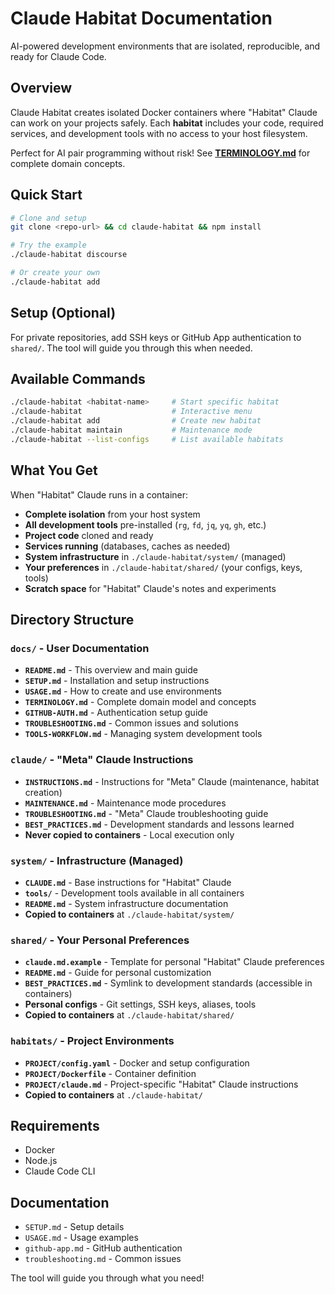 # Claude Habitat Documentation

AI-powered development environments that are isolated, reproducible, and ready for Claude Code.

## Overview

Claude Habitat creates isolated Docker containers where "Habitat" Claude can work on your projects safely. Each **habitat** includes your code, required services, and development tools with no access to your host filesystem.

Perfect for AI pair programming without risk! See **[TERMINOLOGY.md](TERMINOLOGY.md)** for complete domain concepts.

## Quick Start

```bash
# Clone and setup
git clone <repo-url> && cd claude-habitat && npm install

# Try the example  
./claude-habitat discourse

# Or create your own
./claude-habitat add
```

## Setup (Optional)

For private repositories, add SSH keys or GitHub App authentication to `shared/`. The tool will guide you through this when needed.

## Available Commands

```bash
./claude-habitat <habitat-name>     # Start specific habitat
./claude-habitat                    # Interactive menu
./claude-habitat add                # Create new habitat
./claude-habitat maintain           # Maintenance mode
./claude-habitat --list-configs     # List available habitats
```

## What You Get

When "Habitat" Claude runs in a container:
- **Complete isolation** from your host system
- **All development tools** pre-installed (`rg`, `fd`, `jq`, `yq`, `gh`, etc.)
- **Project code** cloned and ready
- **Services running** (databases, caches as needed)
- **System infrastructure** in `./claude-habitat/system/` (managed)
- **Your preferences** in `./claude-habitat/shared/` (your configs, keys, tools)
- **Scratch space** for "Habitat" Claude's notes and experiments

## Directory Structure

### `docs/` - User Documentation
- **`README.md`** - This overview and main guide
- **`SETUP.md`** - Installation and setup instructions
- **`USAGE.md`** - How to create and use environments
- **`TERMINOLOGY.md`** - Complete domain model and concepts
- **`GITHUB-AUTH.md`** - Authentication setup guide
- **`TROUBLESHOOTING.md`** - Common issues and solutions
- **`TOOLS-WORKFLOW.md`** - Managing system development tools

### `claude/` - "Meta" Claude Instructions
- **`INSTRUCTIONS.md`** - Instructions for "Meta" Claude (maintenance, habitat creation)
- **`MAINTENANCE.md`** - Maintenance mode procedures
- **`TROUBLESHOOTING.md`** - "Meta" Claude troubleshooting guide
- **`BEST_PRACTICES.md`** - Development standards and lessons learned
- **Never copied to containers** - Local execution only

### `system/` - Infrastructure (Managed)
- **`CLAUDE.md`** - Base instructions for "Habitat" Claude
- **`tools/`** - Development tools available in all containers
- **`README.md`** - System infrastructure documentation
- **Copied to containers** at `./claude-habitat/system/`

### `shared/` - Your Personal Preferences  
- **`claude.md.example`** - Template for personal "Habitat" Claude preferences
- **`README.md`** - Guide for personal customization
- **`BEST_PRACTICES.md`** - Symlink to development standards (accessible in containers)
- **Personal configs** - Git settings, SSH keys, aliases, tools
- **Copied to containers** at `./claude-habitat/shared/`

### `habitats/` - Project Environments
- **`PROJECT/config.yaml`** - Docker and setup configuration
- **`PROJECT/Dockerfile`** - Container definition
- **`PROJECT/claude.md`** - Project-specific "Habitat" Claude instructions
- **Copied to containers** at `./claude-habitat/`

## Requirements

- Docker
- Node.js  
- Claude Code CLI

## Documentation

- `SETUP.md` - Setup details
- `USAGE.md` - Usage examples
- `github-app.md` - GitHub authentication
- `troubleshooting.md` - Common issues

The tool will guide you through what you need!